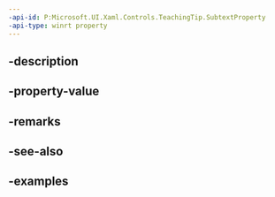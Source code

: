 ```yaml
---
-api-id: P:Microsoft.UI.Xaml.Controls.TeachingTip.SubtextProperty
-api-type: winrt property
---
```


## -description

## -property-value

## -remarks

## -see-also

## -examples

